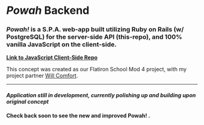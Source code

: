 # *Powah* Backend
### *Powah!* is a S.P.A. web-app built utilizing Ruby on Rails (w/ PostgreSQL) for the server-side API (this-repo), and 100% vanilla JavaScript on the client-side.

[**Link to JavaScript Client-Side Repo**](https://github.com/boostinwrx/turbosomething_fe)

This concept was created as our Flatiron School Mod 4 project, with my project partner [Will Comfort](https://github.com/wcomfortI).

---
#### *Application still in development, currently polishing up and building upon original concept*
#### Check back soon to see the new and improved Powah! .

